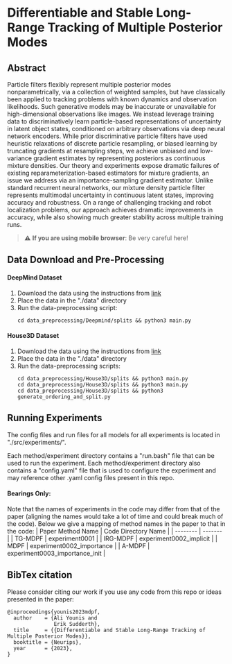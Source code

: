 # Differentiable and Stable Long-Range Tracking of Multiple Posterior Modes

## Abstract

Particle filters flexibly represent multiple posterior modes nonparametrically, via a collection of weighted samples, but have classically been applied to tracking problems with known dynamics and observation likelihoods. Such generative models may be inaccurate or unavailable for high-dimensional observations like images. We instead leverage training data to discriminatively learn particle-based representations of uncertainty in latent object states, conditioned on arbitrary observations via deep neural network encoders. While prior discriminative particle filters have used heuristic relaxations of discrete particle resampling, or biased learning by truncating gradients at resampling steps, we achieve unbiased and low-variance gradient estimates by representing posteriors as continuous mixture densities. Our theory and experiments expose dramatic failures of existing reparameterization-based estimators for mixture gradients, an issue we address via an importance-sampling gradient estimator. Unlike standard recurrent neural networks, our mixture density particle filter represents multimodal uncertainty in continuous latent states, improving accuracy and robustness. On a range of challenging tracking and robot localization problems, our approach achieves dramatic improvements in accuracy, while also showing much greater stability across multiple training runs.


> :warning: **If you are using mobile browser**: Be very careful here!


## Data Download and Pre-Processing

#### DeepMind Dataset
1. Download the data using the instructions from [link](https://github.com/tu-rbo/differentiable-particle-filters)
2. Place the data in the "./data" directory
3. Run the data-preprocessing script:
	```
	cd data_preprocessing/Deepmind/splits && python3 main.py
	```

#### House3D Dataset
1. Download the data using the instructions from [link](https://github.com/AdaCompNUS/pfnet)
2. Place the data in the "./data" directory
3. Run the data-preprocessing scripts:
	```
	cd data_preprocessing/House3D/splits && python3 main.py
	cd data_preprocessing/House3D/splits && python3 main.py
	cd data_preprocessing/House3D/splits && python3 generate_ordering_and_split.py
	```


## Running Experiments
The config files and run files for all models for all experiments is located in "./src/experiments/".

Each method/experiment directory contains a "run.bash" file that can be used to run the experiment. Each method/experiment directory also contains a "config.yaml" file that is used to configure the experiment and may reference other .yaml config files present in this repo. 


#### Bearings Only:






Note that the names of experiments in the code may differ from that of the paper (aligning the names would take a lot of time and could break much of the code). Below we give a mapping of method names in the paper to that in the code:
| Paper Method Name   | Code Directory Name |
| --------     | ------- |
| TG-MDPF      | experiment0001    |
| IRG-MDPF     | experiment0002_implicit     |
| MDPF         | experiment0002_importance    |
| A-MDPF       | experiment0003_importance_init   |



## BibTex citation

Please consider citing our work if you use any code from this repo or ideas presented in the paper:
```
@inproceedings{younis2023mdpf,
  author    = {Ali Younis and
               Erik Sudderth},
  title     = {{Differentiable and Stable Long-Range Tracking of Multiple Posterior Modes}},
  booktitle = {Neurips},
  year      = {2023},
}
```

